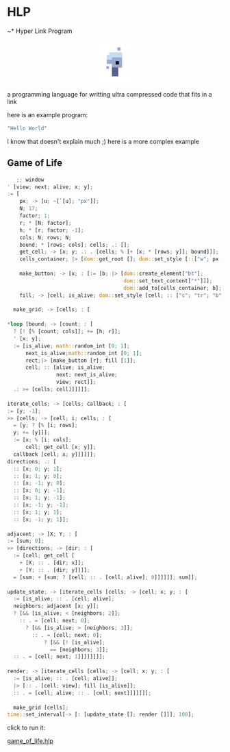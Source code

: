 # HLP

~\* Hyper Link Program

<p align="center">
<img width="100" src="./editor/assets/images/icon-512.png"/>
</p>
a programming language for writting ultra compressed code that fits in a link

here is an example program:

```rs
"Hello World"
```

I know that doesn't explain much ;)
here is a more complex example

## Game of Life

```rs
   ;; window
' [view; next; alive; x; y];
:= [
    px; -> [u; ~[`[u]; "px"]];
    N; 17;
    factor; 1;
    r; * [N; factor];
    h; * [r; factor; -1];
    cols; N; rows; N;
    bound; * [rows; cols]; cells; .: [];
    get_cell; -> [x; y; .: . [cells; % [+ [x; * [rows; y]]; bound]]];
    cells_container; |> [dom::get_root []; dom::set_style [::["w"; px [340]]]];

    make_button; -> [x; : [:= [b; |> [dom::create_element["bt"];
                                      dom::set_text_content["*"]]];
                                      dom::add_to[cells_container; b]; b]];
    fill; -> [cell; is_alive; dom::set_style [cell; :: ["c"; "tr"; "b"; "s1b"; "bg"; ? [is_alive; "#000"; "#fff"]]]];

  make_grid; -> [cells; : [

*loop [bound; -> [count; : [
  ? [! [% [count; cols]]; += [h; r]];
  ' [x; y];
  := [is_alive; math::random_int [0; 1];
      next_is_alive;math::random_int [0; 1];
      rect;|> [make_button [r]; fill [1]];
      cell; :: [alive; is_alive;
                next; next_is_alive;
                view; rect]];
  .: >= [cells; cell]]]]]];

iterate_cells; -> [cells; callback; : [
:= [y; -1];
>> [cells; -> [cell; i; cells; : [
  = [y; ? [% [i; rows];
  y; += [y]]];
  := [x; % [i; cols];
      cell; get_cell [x; y]];
  callback [cell; x; y]]]]]];
directions; .: [
  :: [x; 0; y; 1];
  :: [x; 1; y; 0];
  :: [x; -1; y; 0];
  :: [x; 0; y; -1];
  :: [x; 1; y; -1];
  :: [x; -1; y; -1];
  :: [x; 1; y; 1];
  :: [x; -1; y; 1]];

adjacent; -> [X; Y; : [
:= [sum; 0];
>> [directions; -> [dir; : [
  := [cell; get_cell [
    + [X; :: . [dir; x]];
    + [Y; :: . [dir; y]]]];
  = [sum; + [sum; ? [cell; :: . [cell; alive]; 0]]]]]]; sum]];

update_state; -> [iterate_cells [cells; -> [cell; x; y; : [
  := [is_alive; :: . [cell; alive];
  neighbors; adjacent [x; y]];
  ? [&& [is_alive; < [neighbors; 2]];
    :: . = [cell; next; 0];
      ? [&& [is_alive; > [neighbors; 3]];
        :: . = [cell; next; 0];
            ? [&& [! [is_alive];
              == [neighbors; 3]];
  :: . = [cell; next; 1]]]]]]]];

render; -> [iterate_cells [cells; -> [cell; x; y; : [
  := [is_alive; :: . [cell; alive]];
  |> [:: . [cell; view]; fill [is_alive]];
  :: . = [cell; alive; :: . [cell; next]]]]]]];

  make_grid [cells];
time::set_interval[-> [: [update_state []; render []]]; 100];
```

click to run it:

[game_of_life.hlp](https://at-290690.github.io/hlp/?l=xZlhMDtiMDtjMDt4O3nFncWCczA7xYN1O8WSxZp1xZ0icHgixZxOOzE3O2QwOzE7cjvFjk47ZDDFnWg7xY5yxBUtMcWdZTA7TjtmxAVnMDvFjmYwO2XEIzA7xYbFnWnEUng7eTvEtMQSkMWMeMYkecWcZzAnMztqMDvFiMOFxZ3CvcWHInciO3MwWzM0MCc0O2vGO8WXxYJiO8WIwqgiYnQixZ3CoyIqIiczO8OcajA7YsWdYsWcbMQqdDA7dTA7wr10MDvFhyJjIjsidHIiOyJiIjsiczHEBmJnIjvFk3UwOyIjMDAwIjsiI2ZmZiInNDttxD%2FkAJ6XxKDkAMODdsQMxZPFlMWQduUAzpzEuWg7csWcxZnnASnEarAwOzHFnXfJCnjkAMprMFtyxZ1sMFsxxZzlAIpj5QCXYjA7dzA7YTA7eMRNrGgwO3QwJzY7bsd6ecVxgnnlAVDFhOQAjOQA0Gk7xAqXxZh5O8WTxZBpO2YwxZ15O8S5eSczO8WCeDvEFOQBbcQsMFvkAJyceTBbdOUB0Cc2O2%2FlAYSHeDswO3nkAKLECzE7eTswxgstywzEIsV9xyPIDMUkzBnMGDHFnHDkAKtYO1nlAMB6MMVPhMR4g0HmANTmAJvFjFg7xLNBMDt4xZzFjFnGDHknNDvFmHowO8WMxAWTdDA7xLN05AKQxZ3kAR56MMWcccRLbjBb6AET5AJLxFd1yyxCMDtw5wD%2BxZPFgHUwO8WWQjA7MsWcxKh05QF85ACWxxqVQjA7M9EaxZR1MMWdxLzOHTEnODty%2FwCBYzDFnMWIxQthMOUB%2BnXkAePEQmPHI2IwJzc7bcRDxZ3CqsWDxZdxMFvFnXIwWyczOzEwMMWd)
